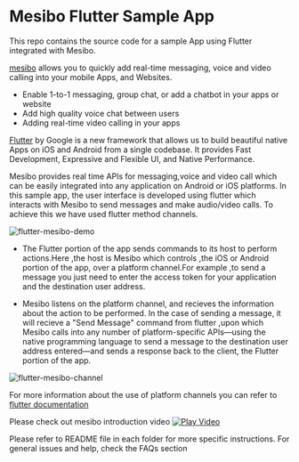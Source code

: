 # Mesibo Flutter Sample App
This repo contains the source code for a sample App using Flutter integrated with Mesibo.

[mesibo](https://mesibo.com) allows you to quickly add real-time messaging, voice and video calling into your mobile Apps, and Websites.
  - Enable 1-to-1 messaging, group chat, or add a chatbot in your apps or website
  - Add high quality voice chat between users
  - Adding real-time video calling in your apps
  
[Flutter](https://flutter.io/) by Google is a new framework that allows us to build beautiful native Apps on iOS and Android from a single codebase. It provides Fast Development, Expressive and Flexible UI, and Native Performance.

Mesibo provides real time APIs for messaging,voice and video call which can be easily integrated into any application on Android or iOS platforms. In this sample app, the user interface is developed using flutter which interacts with Mesibo to send messages and make audio/video calls. To achieve this we have used flutter method channels.


![flutter-mesibo-demo](mesibo-flutter.png)

- The Flutter portion of the app sends commands to  its host to perform actions.Here ,the host is Mesibo which controls ,the iOS or Android portion of the app, over a platform channel.For example ,to send a message you just need to enter the access token for your application and the destination user address.

- Mesibo listens on the platform channel, and recieves the information about the action to be performed. In the case of sending a message, it will recieve a "Send Message" command from flutter ,upon which Mesibo calls into any number of platform-specific APIs—using the native programming language to send a message to the destination user address entered—and sends a response back to the client, the Flutter portion of the app.

![flutter-mesibo-channel](https://flutter.dev/images/PlatformChannels.png)

For more information about the use  of platform channels you can refer to [flutter documentation](https://flutter.dev/docs/development/platform-integration/platform-channels)


Please check out mesibo introduction video
[![Play Video](https://img.youtube.com/vi/imHA4kBRSH0/0.jpg)](https://www.youtube.com/watch?v=imHA4kBRSH0)

Please refer to README file in each folder for more specific instructions. For general issues and help, check the FAQs section


